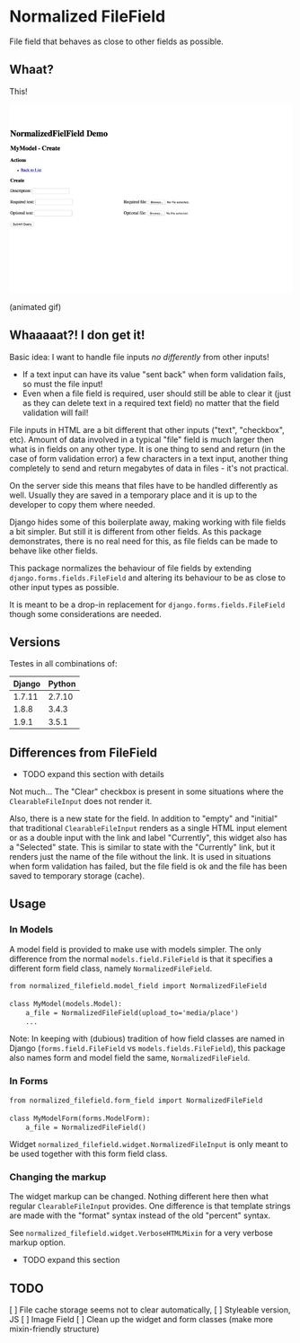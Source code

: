 # Normalized FileField

File field that behaves as close to other fields as possible.


## Whaat?

This!

![Screenshots](docs/img/demo.gif)

(animated gif)


## Whaaaaat?! I don get it!

Basic idea: I want to handle file inputs *no differently* from other inputs!

 * If a text input can have its value "sent back" when form validation fails,
   so must the file input!
 * Even when a file field is required, user should still be able to clear it 
   (just as they can delete text in a required text field) no matter that the field 
   validation will fail!


File inputs in HTML are a bit different that other inputs ("text", "checkbox", etc).
Amount of data involved in a typical "file" field is much larger then what is in fields on any
other type. It is one thing to send and return (in the case of form validation error) a few 
characters in a text input, another thing completely to send and return megabytes of data in 
files - it's not practical.
   
On the server side this means that files have to be handled differently as well. Usually they are
saved in a temporary place and it is up to the developer to copy them where needed.

Django hides some of this boilerplate away, making working with file fields a bit simpler. 
But still it is different from other fields. As this package demonstrates, there is no real need 
for this, as file fields can be made to behave like other fields.

This package normalizes the behaviour of file fields by extending `django.forms.fields.FileField`
and altering its behaviour to be as close to other input types as possible.

It is meant to be a drop-in replacement for `django.forms.fields.FileField` though some 
considerations are needed.


## Versions

Testes in all combinations of:

| Django  | Python  |
|---------|---------|
| 1.7.11  | 2.7.10  |
| 1.8.8   | 3.4.3   |
| 1.9.1   | 3.5.1   |


## Differences from FileField

 * TODO expand this section with details
 
Not much... The "Clear" checkbox is present in some situations where the `ClearableFileInput`
does not render it. 

Also, there is a new state for the field. In addition to "empty" and "initial" that traditional
`ClearableFileInput` renders as a single HTML input element or as a double input with the link 
and label "Currently", this widget also has a "Selected" state. This is similar to state with the 
"Currently" link, but it renders just the name of the file without the link. It is used in 
situations when form validation has failed, but the file field is ok and the file has been saved to
temporary storage (cache).


## Usage

### In Models

A model field is provided to make use with models simpler. The only difference from the normal
`models.field.FileField` is that it specifies a different form field class, namely
`NormalizedFileField`.
    
    from normalized_filefield.model_field import NormalizedFileField
    
    class MyModel(models.Model):
        a_file = NormalizedFileField(upload_to='media/place')
        ...


Note: In keeping with (dubious) tradition of how field classes are named in Django 
(`forms.field.FileField` vs `models.fields.FileField`), this package also names form and model 
field the same, `NormalizedFileField`.


### In Forms

    from normalized_filefield.form_field import NormalizedFileField
    
    class MyModelForm(forms.ModelForm):
        a_file = NormalizedFileField()


Widget `normalized_filefield.widget.NormalizedFileInput` is only meant to be used together with
this form field class.


### Changing the markup

The widget markup can be changed. Nothing different here then what regular `ClearableFileInput`
provides. One difference is that template strings are made with the "format" syntax instead of 
the old "percent" syntax.

See `normalized_filefield.widget.VerboseHTMLMixin` for a very verbose markup option.

 * TODO expand this section 


## TODO

 [ ] File cache storage seems not to clear automatically, 
 [ ] Styleable version, JS 
 [ ] Image Field
 [ ] Clean up the widget and form classes (make more mixin-friendly structure) 
